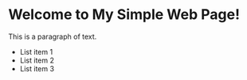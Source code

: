 <!DOCTYPE html>
<html>
  <head>
    <title>My Simple Web Page</title>
  </head>
  <body>
    <h1>Welcome to My Simple Web Page!</h1>
    <p>This is a paragraph of text.</p>
    <ul>
      <li>List item 1</li>
      <li>List item 2</li>
      <li>List item 3</li>
    </ul>
  </body>
</html>
